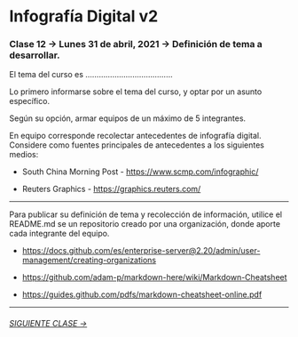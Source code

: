 # Infografía Digital v2

### Clase 12 → Lunes 31 de abril, 2021 → Definición de tema a desarrollar.

El tema del curso es …………………………………

Lo primero informarse sobre el tema del curso, y optar por un asunto específico.

Según su opción, armar equipos de un máximo de 5 integrantes.

En equipo corresponde recolectar antecedentes de infografía digital. Considere como fuentes principales de antecedentes a los siguientes medios:

- South China Morning Post - https://www.scmp.com/infographic/

- Reuters Graphics - https://graphics.reuters.com/

- - - - - - - - 

Para publicar su definición de tema y recolección de información, utilice el README.md se un repositorio creado por una organización, donde aporte cada integrante del equipo.

- https://docs.github.com/es/enterprise-server@2.20/admin/user-management/creating-organizations

- https://github.com/adam-p/markdown-here/wiki/Markdown-Cheatsheet

- https://guides.github.com/pdfs/markdown-cheatsheet-online.pdf

- - - - - - - - - - - - -

###### [SIGUIENTE CLASE →](https://github.com/profesorfaco/dno075-2021/tree/gh-pages/clase-13)

